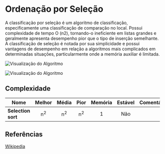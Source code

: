 # Ordenação por Seleção

A classificação por seleção é um algoritmo de classificação, 
especificamente uma classificação de comparação no local. 
Possui complexidade de tempo O (n2), tornando-o ineficiente 
em listas grandes e geralmente apresenta desempenho pior que 
o tipo de inserção semelhante. 
A classificação de seleção é notada por sua simplicidade e 
possui vantagens de desempenho em relação a algoritmos mais 
complicados em determinadas situações, particularmente onde 
a memória auxiliar é limitada.

![Visualização do Algoritmo](https://upload.wikimedia.org/wikipedia/commons/b/b0/Selection_sort_animation.gif)

![Visualização do Algoritmo](https://upload.wikimedia.org/wikipedia/commons/9/94/Selection-Sort-Animation.gif)

## Complexidade

| Nome                  | Melhor          | Média               | Pior                | Memória   | Estável   | Comentários |
| --------------------- | :-------------: | :-----------------: | :-----------------: | :-------: | :-------: | :--------   |
| **Selection sort**    | n<sup>2</sup>   | n<sup>2</sup>       | n<sup>2</sup>       | 1         | Não       |             |

## Referências

[Wikipedia](https://en.wikipedia.org/wiki/Selection_sort)
